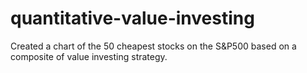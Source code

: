 # quantitative-value-investing
Created a chart of the 50 cheapest stocks on the S&amp;P500 based on a composite of value investing strategy.
